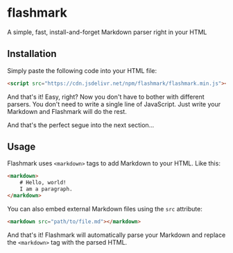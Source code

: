 # flashmark
A simple, fast, install-and-forget Markdown parser right in your HTML

## Installation
Simply paste the following code into your HTML file:
```html
<script src="https://cdn.jsdelivr.net/npm/flashmark/flashmark.min.js"></script>
```
And that's it! Easy, right? 
Now you don't have to bother with different parsers. You don't need to write a single line of JavaScript.
Just write your Markdown and Flashmark will do the rest.

And that's the perfect segue into the next section...

## Usage
Flashmark uses `<markdown>` tags to add Markdown to your HTML. Like this:
```html
<markdown>
    # Hello, world!
    I am a paragraph.
</markdown>
```
You can also embed external Markdown files using the `src` attribute:
```html
<markdown src="path/to/file.md"></markdown>
```
And that's it! Flashmark will automatically parse your Markdown and replace the `<markdown>` tag with the parsed HTML.

